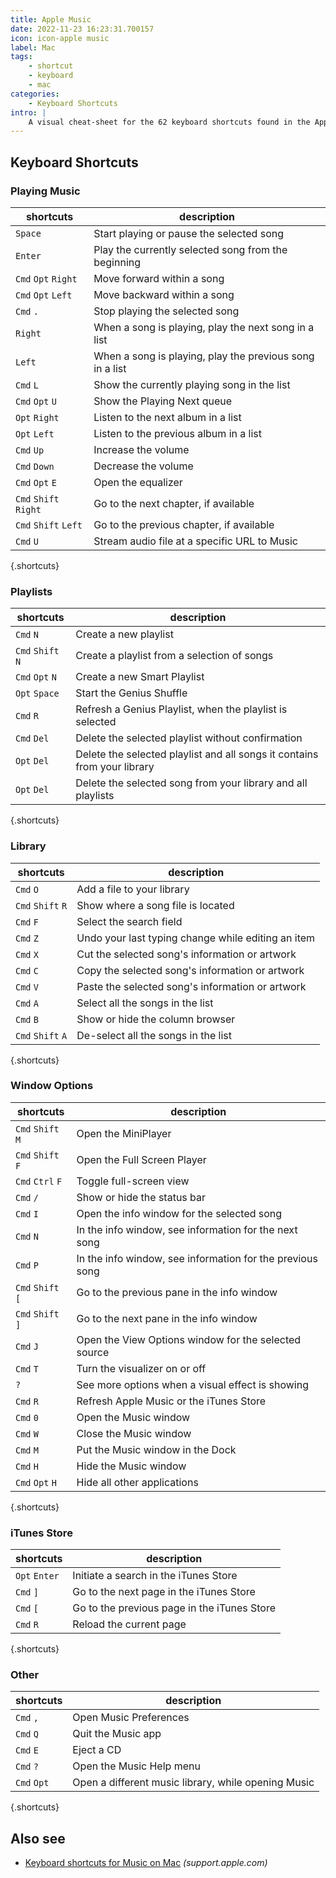 ```yaml
---
title: Apple Music
date: 2022-11-23 16:23:31.700157
icon: icon-apple music
label: Mac
tags: 
    - shortcut
    - keyboard
    - mac
categories:
    - Keyboard Shortcuts
intro: |
    A visual cheat-sheet for the 62 keyboard shortcuts found in the Apple Music app. This application is MacOS-only.
---
```




Keyboard Shortcuts
------------------



### Playing Music

shortcuts | description
---|---
`Space`  | Start playing or pause the selected song
`Enter`  | Play the currently selected song from the beginning
`Cmd` `Opt` `Right`  | Move forward within a song
`Cmd` `Opt` `Left`  | Move backward within a song
`Cmd` `.`  | Stop playing the selected song
`Right`  | When a song is playing, play the next song in a list
`Left`  | When a song is playing, play the previous song in a list
`Cmd` `L`  | Show the currently playing song in the list
`Cmd` `Opt` `U`  | Show the Playing Next queue
`Opt` `Right`  | Listen to the next album in a list
`Opt` `Left`  | Listen to the previous album in a list
`Cmd` `Up`  | Increase the volume
`Cmd` `Down`  | Decrease the volume
`Cmd` `Opt` `E`  | Open the equalizer
`Cmd` `Shift` `Right`  | Go to the next chapter, if available
`Cmd` `Shift` `Left`  | Go to the previous chapter, if available
`Cmd` `U`  | Stream audio file at a specific URL to Music
{.shortcuts}


### Playlists

shortcuts | description
---|---
`Cmd` `N`  | Create a new playlist
`Cmd` `Shift` `N`  | Create a playlist from a selection of songs
`Cmd` `Opt` `N`  | Create a new Smart Playlist
`Opt` `Space`  | Start the Genius Shuffle
`Cmd` `R`  | Refresh a Genius Playlist, when the playlist is selected
`Cmd` `Del`  | Delete the selected playlist without confirmation
`Opt` `Del`  | Delete the selected playlist and all songs it contains from your library
`Opt` `Del`  | Delete the selected song from your library and all playlists
{.shortcuts}


### Library

shortcuts | description
---|---
`Cmd` `O`  | Add a file to your library
`Cmd` `Shift` `R`  | Show where a song file is located
`Cmd` `F`  | Select the search field
`Cmd` `Z`  | Undo your last typing change while editing an item
`Cmd` `X`  | Cut the selected song's information or artwork
`Cmd` `C`  | Copy the selected song's information or artwork
`Cmd` `V`  | Paste the selected song's information or artwork
`Cmd` `A`  | Select all the songs in the list
`Cmd` `B`  | Show or hide the column browser
`Cmd` `Shift` `A`  | De-select all the songs in the list
{.shortcuts}


### Window Options

shortcuts | description
---|---
`Cmd` `Shift` `M`  | Open the MiniPlayer
`Cmd` `Shift` `F`  | Open the Full Screen Player
`Cmd` `Ctrl` `F`  | Toggle full-screen view
`Cmd` `/`  | Show or hide the status bar
`Cmd` `I`  | Open the info window for the selected song
`Cmd` `N`  | In the info window, see information for the next song
`Cmd` `P`  | In the info window, see information for the previous song
`Cmd` `Shift` `[`  | Go to the previous pane in the info window
`Cmd` `Shift` `]`  | Go to the next pane in the info window
`Cmd` `J`  | Open the View Options window for the selected source
`Cmd` `T`  | Turn the visualizer on or off
`?`  | See more options when a visual effect is showing
`Cmd` `R`  | Refresh Apple Music or the iTunes Store
`Cmd` `0`  | Open the Music window
`Cmd` `W`  | Close the Music window
`Cmd` `M`  | Put the Music window in the Dock
`Cmd` `H`  | Hide the Music window
`Cmd` `Opt` `H`  | Hide all other applications
{.shortcuts}


### iTunes Store

shortcuts | description
---|---
`Opt` `Enter`  | Initiate a search in the iTunes Store
`Cmd` `]`  | Go to the next page in the iTunes Store
`Cmd` `[`  | Go to the previous page in the iTunes Store
`Cmd` `R`  | Reload the current page
{.shortcuts}


### Other

shortcuts | description
---|---
`Cmd` `,`  | Open Music Preferences
`Cmd` `Q`  | Quit the Music app
`Cmd` `E`  | Eject a CD
`Cmd` `?`  | Open the Music Help menu
`Cmd` `Opt`  | Open a different music library, while opening Music
{.shortcuts}




Also see
--------
- [Keyboard shortcuts for Music on Mac](https://support.apple.com/guide/music/keyboard-shortcuts-mus1019/mac) _(support.apple.com)_
